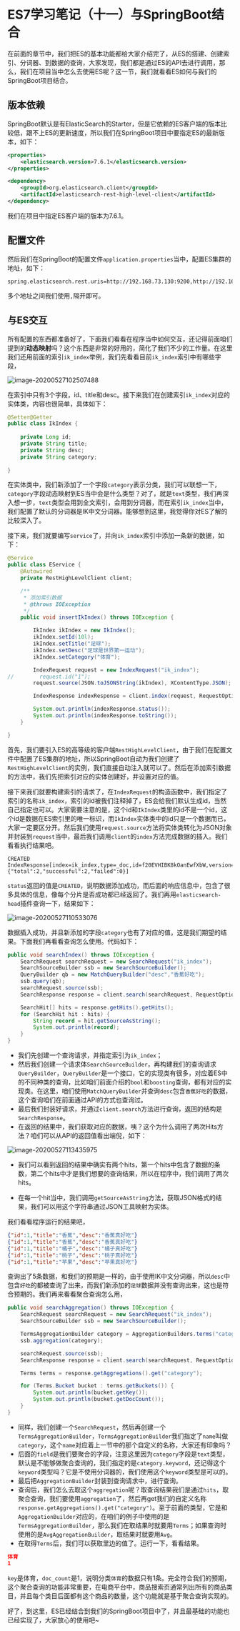 # ES7学习笔记（十一）与SpringBoot结合

在前面的章节中，我们把ES的基本功能都给大家介绍完了，从ES的搭建、创建索引、分词器、到数据的查询，大家发现，我们都是通过ES的API去进行调用，那么，我们在项目当中怎么去使用ES呢？这一节，我们就看看ES如何与我们的SpringBoot项目结合。

## 版本依赖

SpringBoot默认是有ElasticSearch的Starter，但是它依赖的ES客户端的版本比较低，跟不上ES的更新速度，所以我们在SpringBoot项目中要指定ES的最新版本，如下：

```xml
<properties>
    <elasticsearch.version>7.6.1</elasticsearch.version>
</properties>

<dependency>
    <groupId>org.elasticsearch.client</groupId>
    <artifactId>elasticsearch-rest-high-level-client</artifactId>
</dependency>
```

我们在项目中指定ES客户端的版本为7.6.1。

## 配置文件

然后我们在SpringBoot的配置文件`application.properties`当中，配置ES集群的地址，如下：

```properties
spring.elasticsearch.rest.uris=http://192.168.73.130:9200,http://192.168.73.131:9200,http://192.168.73.132:9200
```

多个地址之间我们使用`,`隔开即可。

## 与ES交互

所有配置的东西都准备好了，下面我们看看在程序当中如何交互，还记得前面咱们提到的**动态映射**吗？这个东西是非常的好用的，简化了我们不少的工作量。在这里我们还用前面的索引`ik_index`举例，我们先看看目前`ik_index`索引中有哪些字段，

![image-20200527102507488](es-11.assets/image-20200527102507488.png)

在索引中只有3个字段，id、title和desc。接下来我们在创建索引`ik_index`对应的实体类，内容也很简单，具体如下：

```java
@Setter@Getter
public class IkIndex {
    
    private Long id;
    private String title;
    private String desc;
    private String category;
    
}
```

在实体类中，我们新添加了一个字段`category`表示分类，我们可以联想一下，`category`字段动态映射到ES当中会是什么类型？对了，就是`text`类型，我们再深入想一步，`text`类型会用到全文索引，会用到分词器，而在索引`ik_index`当中，我们配置了默认的分词器是IK中文分词器。能够想到这里，我觉得你对ES了解的比较深入了。

接下来，我们就要编写`service`了，并向`ik_index`索引中添加一条新的数据，如下：

```java
@Service
public class EService {
    @Autowired
    private RestHighLevelClient client;

    /**
     * 添加索引数据
     * @throws IOException
     */
    public void insertIkIndex() throws IOException {

        IkIndex ikIndex = new IkIndex();
        ikIndex.setId(10l);
        ikIndex.setTitle("足球");
        ikIndex.setDesc("足球是世界第一运动");
        ikIndex.setCategory("体育");

        IndexRequest request = new IndexRequest("ik_index");
//        request.id("1");
        request.source(JSON.toJSONString(ikIndex), XContentType.JSON);

        IndexResponse indexResponse = client.index(request, RequestOptions.DEFAULT);

        System.out.println(indexResponse.status());
        System.out.println(indexResponse.toString());
    }

}
```

首先，我们要引入ES的高等级的客户端`RestHighLevelClient`，由于我们在配置文件中配置了ES集群的地址，所以SpringBoot自动为我们创建了`RestHighLevelClient`的实例，我们直接自动注入就可以了。然后在添加索引数据的方法中，我们先把索引对应的实体创建好，并设置对应的值。

接下来我们就要构建索引的请求了，在`IndexRequest`的构造函数中，我们指定了索引的名称`ik_index`，索引的id被我们注释掉了，ES会给我们默认生成id，当然自己指定也可以。大家需要注意的是，这个id和`IkIndex`类里的id不是一个id，这个id是数据在ES索引里的唯一标识，而`IkIndex`实体类中的id只是一个数据而已，大家一定要区分开。然后我们使用`request.source`方法将实体类转化为JSON对象并封装到`request`当中，最后我们调用`client`的`index`方法完成数据的插入。我们看看执行结果吧。

```shell
CREATED
IndexResponse[index=ik_index,type=_doc,id=f20EVHIBK8kOanEwfXbW,version=1,result=created,seqNo=9,primaryTerm=6,shards={"total":2,"successful":2,"failed":0}]
```

`status`返回的值是`CREATED`，说明数据添加成功，而后面的响应信息中，包含了很多具体的信息，像每个分片是否成功都已经返回了。我们再用`elasticsearch-head`插件查询一下，结果如下：

![image-20200527110533076](es-11.assets/image-20200527110533076.png)

数据插入成功，并且新添加的字段`category`也有了对应的值，这是我们期望的结果。下面我们再看看查询怎么使用。代码如下：

```java
public void searchIndex() throws IOException {
    SearchRequest searchRequest = new SearchRequest("ik_index");
    SearchSourceBuilder ssb = new SearchSourceBuilder();
    QueryBuilder qb = new MatchQueryBuilder("desc","香蕉好吃");
    ssb.query(qb);
    searchRequest.source(ssb);
    SearchResponse response = client.search(searchRequest, RequestOptions.DEFAULT);

    SearchHit[] hits = response.getHits().getHits();
    for (SearchHit hit : hits) {
        String record = hit.getSourceAsString();
        System.out.println(record);
    }
}
```

* 我们先创建一个查询请求，并指定索引为`ik_index`；
* 然后我们创建一个请求体`SearchSourceBuilder`，再构建我们的查询请求`QueryBuilder`，`QueryBuilder`是一个接口，它的实现类有很多，对应着ES中的不同种类的查询，比如咱们前面介绍的`bool`和`boosting`查询，都有对应的实现类。在这里，咱们使用`MatchQueryBuilder`并查询`desc`包含`香蕉好吃`的数据，这个查询咱们在前面通过API的方式也查询过。
* 最后我们封装好请求，并通过`client.search`方法进行查询，返回的结构是`SearchResponse`。
* 在返回的结果中，我们获取对应的数据，咦？这个为什么调用了两次Hits方法？咱们可以从API的返回值看出端倪，如下：

![image-20200527113435975](es-11.assets/image-20200527113435975.png)

* 我们可以看到返回的结果中确实有两个hits，第一个hits中包含了数据的条数，第二个hits中才是我们想要的查询结果，所以在程序中，我们调用了两次hits。

* 在每一个hit当中，我们调用`getSourceAsString`方法，获取JSON格式的结果，我们可以用这个字符串通过JSON工具映射为实体。

我们看看程序运行的结果吧，

```json
{"id":1,"title":"香蕉","desc":"香蕉真好吃"}
{"id":1,"title":"香蕉","desc":"香蕉真好吃"}
{"id":1,"title":"橘子","desc":"橘子真好吃"}
{"id":1,"title":"桃子","desc":"桃子真好吃"}
{"id":1,"title":"苹果","desc":"苹果真好吃"}
```

查询出了5条数据，和我们的预期是一样的，由于使用IK中文分词器，所以`desc`中包含`好吃`的都被查询了出来，而我们新添加的`足球`数据并没有查询出来，这也是符合预期的。我们再来看看聚合查询怎么用，

```java
public void searchAggregation() throws IOException {
    SearchRequest searchRequest = new SearchRequest("ik_index");
    SearchSourceBuilder ssb = new SearchSourceBuilder();

    TermsAggregationBuilder category = AggregationBuilders.terms("category").field("category.keyword");
    ssb.aggregation(category);

    searchRequest.source(ssb);
    SearchResponse response = client.search(searchRequest, RequestOptions.DEFAULT);

    Terms terms = response.getAggregations().get("category");

    for (Terms.Bucket bucket : terms.getBuckets()) {
        System.out.println(bucket.getKey());
        System.out.println(bucket.getDocCount());
    }
}
```

* 同样，我们创建一个`SearchRequest`，然后再创建一个`TermsAggregationBuilder`，`TermsAggregationBuilder`我们指定了`name`叫做`category`，这个`name`对应着上一节中的那个自定义的名称，大家还有印象吗？
* 后面的`field`是我们要聚合的字段，注意这里因为`category`字段是`text`类型，默认是不能够做聚合查询的，我们指定的是`category.keyword`，还记得这个`keyword`类型吗？它是不使用分词器的，我们使用这个`keyword`类型是可以的。
* 最后把`AggregationBuilder`封装到查询请求中，进行查询。
* 查询后，我们怎么去取这个`aggregation`呢？取查询结果我们是通过`hits`，取聚合查询，我们要使用`aggregation`了，然后再get我们的自定义名称`response.getAggregations().get("category")`。至于前面的类型，它是和`AggregationBuilder`对应的，在咱们的例子中使用的是`TermsAggregationBuilder`，那么我们在取结果时就要用`Terms`；如果查询时使用的是`AvgAggregationBuilder`，取结果时就要用`Avg`。
* 在取得`Terms`后，我们可以获取里边的值了。运行一下，看看结果。

```json
体育
1
```

`key`是体育，`doc_count`是1，说明分类`体育`的数据只有1条。完全符合我们的预期，这个聚合查询的功能非常重要，在电商平台中，商品搜索页通常列出所有的商品类目，并且每个类目后面都有这个商品的数量，这个功能就是基于聚合查询实现的。

好了，到这里，ES已经结合到我们的SpringBoot项目中了，并且最基础的功能也已经实现了，大家放心的使用吧~


